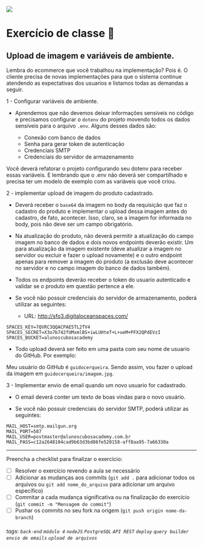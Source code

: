 ![](https://i.imgur.com/xG74tOh.png)

# Exercício de classe 🏫

## Upload de imagem e variáveis de ambiente.

Lembra do ecommerce que você trabalhou na implementação? Pois é. O cliente precisa de novas implementações para que o sistema continue atendendo as expectativas dos usuarios e listamos todas as demandas a seguir.

1 - Configurar variáveis de ambiente.

-   Aprendemos que não devemos deixar informações sensíveis no código e precisamos configurar o `dotenv` do projeto movendo todos os dados sensíveis para o arquivo `.env`. Alguns desses dados são:

    -   Conexão com banco de dados
    -   Senha para gerar token de autenticação
    -   Credenciais SMTP
    -   Credenciais do servidor de armazenamento

Você deverá refatorar o projeto configurando seu dotenv para receber essas variáveis. E lembrando que o .env não deverá ser compartilhado e precisa ter um modelo de exemplo com as variáveis que você criou.

2 - implementar upload de imagem do produto cadastrado.

-   Deverá receber o `base64` da imagem no body da requisição que faz o cadastro do produto e implementar o upload dessa imagem antes do cadastro, de fato, acontecer. Isso, claro, se a imagem for informada no body, pois não deve ser um campo obrigatório.

-   Na atualização do produto, não deverá permitir a atualização do campo imagem no banco de dados e dois novos endpoints deverão existir. Um para atualização da imagem existente (deve atualizar a imagem no servidor ou excluir e fazer o upload novamente) e o outro endpoint apenas para remover a imagem do produto (a exclusão deve acontecer no servidor e no campo imagem do banco de dados também).

-   Todos os endpoints deverão receber o token do usuario autenticado e validar se o produto em questão pertence a ele.

-   Se você não possuir credenciais do servidor de armazenamento, poderá utilizar as seguintes:
    - URL: http://sfo3.digitaloceanspaces.com/    

```
SPACES_KEY=7QVRC3QQACPAE5TL2TV4
SPACES_SECRET=X3o7b742fUMxmlBS+iwLUHteT+L+ueM+PFX2QPdEVzI
SPACES_BUCKET=alunoscubosacademy
```

-   Todo upload deverá ser feito em uma pasta com seu nome de usuario do GitHub. Por exemplo:

Meu usuário do GitHub é `guidocerqueira`. Sendo assim, vou fazer o upload da imagem em `guidocerqueira/imagem.jpg`.

3 - Implementar envio de email quando um novo usuario for cadastrado.

-   O email deverá conter um texto de boas vindas para o novo usuário.

-   Se você não possuir credenciais do servidor SMTP, poderá utilizar as seguintes:

```
MAIL_HOST=smtp.mailgun.org
MAIL_PORT=587
MAIL_USER=postmaster@alunoscubosacademy.com.br
MAIL_PASS=c12a2648104cad9b63d3bd86fe520158-aff8aa95-7a66330a
```

---

Preencha a checklist para finalizar o exercício:

-   [ ] Resolver o exercício revendo a aula se necessário
-   [ ] Adicionar as mudanças aos commits (`git add .` para adicionar todos os arquivos ou `git add nome_do_arquivo` para adicionar um arquivo específico)
-   [ ] Commitar a cada mudança significativa ou na finalização do exercício (`git commit -m "Mensagem do commit"`)
-   [ ] Pushar os commits no seu fork na origem (`git push origin nome-da-branch`)

###### tags: `back-end` `módulo 4` `nodeJS` `PostgreSQL` `API REST` `deploy` `query builder` `envio de emails` `upload de arquivos`
